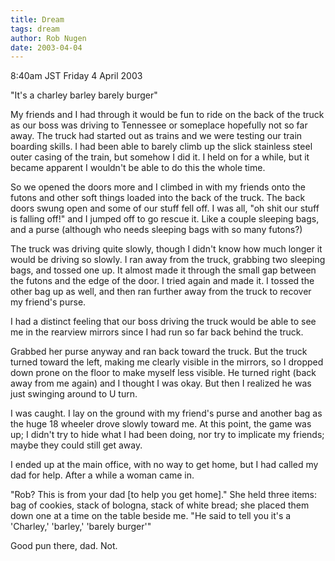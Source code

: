 ```yaml
---
title: Dream
tags: dream
author: Rob Nugen
date: 2003-04-04
---
```


<p class=date>8:40am JST Friday 4 April 2003</p>

<p class=dream>"It's a charley barley barely burger"</p>

<p class=dream>My friends and I had through it would be fun to ride on
the back of the truck as our boss was driving to Tennessee or
someplace hopefully not so far away.  The truck had started out as
trains and we were testing our train boarding skills.  I had been able
to barely climb up the slick stainless steel outer casing of the
train, but somehow I did it.  I held on for a while, but it became
apparent I wouldn't be able to do this the whole time.</p>

<p class=dream>So we opened the doors more and I climbed in with my
friends onto the futons and other soft things loaded into the back of
the truck.  The back doors swung open and some of our stuff fell off.
I was all, "oh shit our stuff is falling off!" and I jumped off to go
rescue it.  Like a couple sleeping bags, and a purse (although who
needs sleeping bags with so many futons?)</p>

<p class=dream>The truck was driving quite slowly, though I didn't
know how much longer it would be driving so slowly.  I ran away from
the truck, grabbing two sleeping bags, and tossed one up.  It almost
made it through the small gap between the futons and the edge of the
door.  I tried again and made it.  I tossed the other bag up as well,
and then ran further away from the truck to recover my friend's
purse.</p>

<p class=dream>I had a distinct feeling that our boss driving the
truck would be able to see me in the rearview mirrors since I had run
so far back behind the truck.</p>

<p class=dream>Grabbed her purse anyway and ran back toward the truck.
But the truck turned toward the left, making me clearly visible in the
mirrors, so I dropped down prone on the floor to make myself less
visible.  He turned right (back away from me again) and I thought I
was okay.  But then I realized he was just swinging around to U
turn.</p>

<p class=dream>I was caught.  I lay on the ground with my friend's
purse and another bag as the huge 18 wheeler drove slowly toward me.
At this point, the game was up; I didn't try to hide what I had been
doing, nor try to implicate my friends; maybe they could still get
away.</p>

<p class=dream>I ended up at the main office, with no way to get home,
but I had called my dad for help.  After a while a woman came in.</p>

<p class=dream>"Rob?  This is from your dad [to help you get home]."
She held three items: bag of cookies, stack of bologna, stack of white
bread; she placed them down one at a time on the table beside me.  "He
said to tell you it's a 'Charley,' 'barley,' 'barely burger'"</p>

<p class=dream>Good pun there, dad.  Not.</p>
